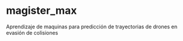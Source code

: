 # magister_max
Aprendizaje de maquinas para predicción de trayectorias de drones en evasión de colisiones 
